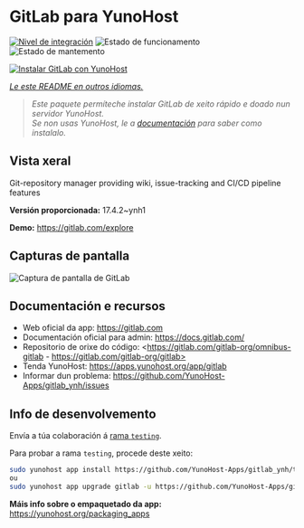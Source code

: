 <!--
NOTA: Este README foi creado automáticamente por <https://github.com/YunoHost/apps/tree/master/tools/readme_generator>
NON debe editarse manualmente.
-->

# GitLab para YunoHost

[![Nivel de integración](https://dash.yunohost.org/integration/gitlab.svg)](https://ci-apps.yunohost.org/ci/apps/gitlab/) ![Estado de funcionamento](https://ci-apps.yunohost.org/ci/badges/gitlab.status.svg) ![Estado de mantemento](https://ci-apps.yunohost.org/ci/badges/gitlab.maintain.svg)

[![Instalar GitLab con YunoHost](https://install-app.yunohost.org/install-with-yunohost.svg)](https://install-app.yunohost.org/?app=gitlab)

*[Le este README en outros idiomas.](./ALL_README.md)*

> *Este paquete permíteche instalar GitLab de xeito rápido e doado nun servidor YunoHost.*  
> *Se non usas YunoHost, le a [documentación](https://yunohost.org/install) para saber como instalalo.*

## Vista xeral

Git-repository manager providing wiki, issue-tracking and CI/CD pipeline features

**Versión proporcionada:** 17.4.2~ynh1

**Demo:** <https://gitlab.com/explore>

## Capturas de pantalla

![Captura de pantalla de GitLab](./doc/screenshots/GitLab_running_11.0_(2018-07).png)

## Documentación e recursos

- Web oficial da app: <https://gitlab.com>
- Documentación oficial para admin: <https://docs.gitlab.com/>
- Repositorio de orixe do código: <https://gitlab.com/gitlab-org/omnibus-gitlab - https://gitlab.com/gitlab-org/gitlab>
- Tenda YunoHost: <https://apps.yunohost.org/app/gitlab>
- Informar dun problema: <https://github.com/YunoHost-Apps/gitlab_ynh/issues>

## Info de desenvolvemento

Envía a túa colaboración á [rama `testing`](https://github.com/YunoHost-Apps/gitlab_ynh/tree/testing).

Para probar a rama `testing`, procede deste xeito:

```bash
sudo yunohost app install https://github.com/YunoHost-Apps/gitlab_ynh/tree/testing --debug
ou
sudo yunohost app upgrade gitlab -u https://github.com/YunoHost-Apps/gitlab_ynh/tree/testing --debug
```

**Máis info sobre o empaquetado da app:** <https://yunohost.org/packaging_apps>
